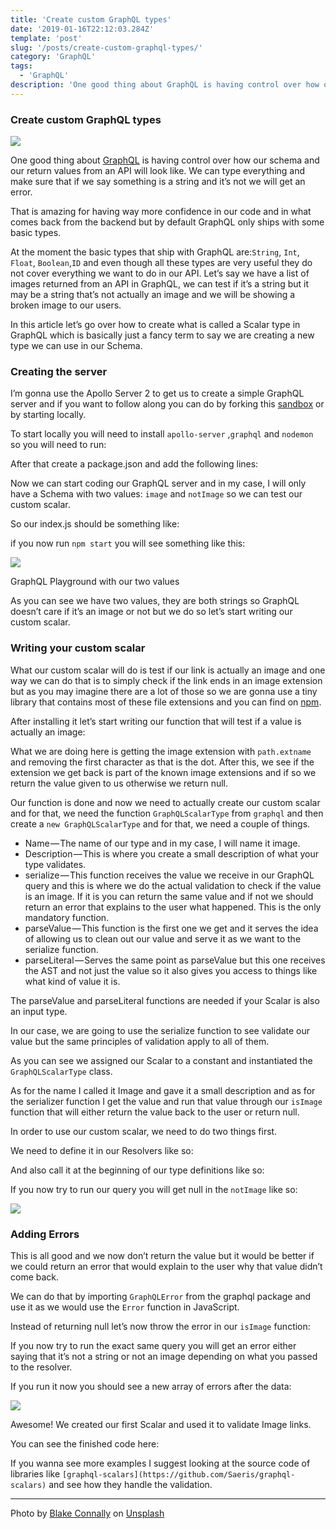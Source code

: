 ```yaml
---
title: 'Create custom GraphQL types'
date: '2019-01-16T22:12:03.284Z'
template: 'post'
slug: '/posts/create-custom-graphql-types/'
category: 'GraphQL'
tags:
  - 'GraphQL'
description: 'One good thing about GraphQL is having control over how our schema and our return values from an API will look like because we can type…'
---
```


### Create custom GraphQL types

![](https://cdn-images-1.medium.com/max/2560/1*9wHrewC1Dyf2Au_qEqwWcg.jpeg)

One good thing about [GraphQL](https://www.yld.io/speciality/graphql/) is having control over how our schema and our return values from an API will look like. We can type everything and make sure that if we say something is a string and it’s not we will get an error.

That is amazing for having way more confidence in our code and in what comes back from the backend but by default GraphQL only ships with some basic types.

At the moment the basic types that ship with GraphQL are:`String`, `Int`, `Float`, `Boolean`,`ID` and even though all these types are very useful they do not cover everything we want to do in our API. Let’s say we have a list of images returned from an API in GraphQL, we can test if it’s a string but it may be a string that’s not actually an image and we will be showing a broken image to our users.

In this article let’s go over how to create what is called a Scalar type in GraphQL which is basically just a fancy term to say we are creating a new type we can use in our Schema.

### Creating the server

I’m gonna use the Apollo Server 2 to get us to create a simple GraphQL server and if you want to follow along you can do by forking this [sandbox](https://codesandbox.io/s/apollo-server) or by starting locally.

To start locally you will need to install `apollo-server` ,`graphql` and `nodemon` so you will need to run:

After that create a package.json and add the following lines:

Now we can start coding our GraphQL server and in my case, I will only have a Schema with two values: `image` and `notImage` so we can test our custom scalar.

So our index.js should be something like:

if you now run `npm start` you will see something like this:

![](https://cdn-images-1.medium.com/max/800/1*qFc-oIIx1Nun9W-E_3z7XA.png)

GraphQL Playground with our two values

As you can see we have two values, they are both strings so GraphQL doesn’t care if it’s an image or not but we do so let’s start writing our custom scalar.

### Writing your custom scalar

What our custom scalar will do is test if our link is actually an image and one way we can do that is to simply check if the link ends in an image extension but as you may imagine there are a lot of those so we are gonna use a tiny library that contains most of these file extensions and you can find on [npm](https://www.npmjs.com/package/image-extensions).

After installing it let’s start writing our function that will test if a value is actually an image:

What we are doing here is getting the image extension with `path.extname` and removing the first character as that is the dot. After this, we see if the extension we get back is part of the known image extensions and if so we return the value given to us otherwise we return null.

Our function is done and now we need to actually create our custom scalar and for that, we need the function `GraphQLScalarType` from `graphql` and then create a `new GraphQLScalarType` and for that, we need a couple of things.

- Name — The name of our type and in my case, I will name it image.
- Description — This is where you create a small description of what your type validates.
- serialize — This function receives the value we receive in our GraphQL query and this is where we do the actual validation to check if the value is an image. If it is you can return the same value and if not we should return an error that explains to the user what happened. This is the only mandatory function.
- parseValue — This function is the first one we get and it serves the idea of allowing us to clean out our value and serve it as we want to the serialize function.
- parseLiteral — Serves the same point as parseValue but this one receives the AST and not just the value so it also gives you access to things like what kind of value it is.

The parseValue and parseLiteral functions are needed if your Scalar is also an input type.

In our case, we are going to use the serialize function to see validate our value but the same principles of validation apply to all of them.

As you can see we assigned our Scalar to a constant and instantiated the `GraphQLScalarType` class.

As for the name I called it Image and gave it a small description and as for the serializer function I get the value and run that value through our `isImage` function that will either return the value back to the user or return null.

In order to use our custom scalar, we need to do two things first.

We need to define it in our Resolvers like so:

And also call it at the beginning of our type definitions like so:

If you now try to run our query you will get null in the `notImage` like so:

![](https://cdn-images-1.medium.com/max/800/1*7W9DBXJ50PwtXznMxf7rQA.png)

### Adding Errors

This is all good and we now don’t return the value but it would be better if we could return an error that would explain to the user why that value didn’t come back.

We can do that by importing `GraphQLError` from the graphql package and use it as we would use the `Error` function in JavaScript.

Instead of returning null let’s now throw the error in our `isImage` function:

If you now try to run the exact same query you will get an error either saying that it’s not a string or not an image depending on what you passed to the resolver.

If you run it now you should see a new array of errors after the data:

![](https://cdn-images-1.medium.com/max/800/1*n1hfvb1FRBMaQaBTOaDSoQ.png)

Awesome! We created our first Scalar and used it to validate Image links.

You can see the finished code here:

If you wanna see more examples I suggest looking at the source code of libraries like `[graphql-scalars](https://github.com/Saeris/graphql-scalars)` and see how they handle the validation.

---

Photo by [Blake Connally](https://unsplash.com/photos/B3l0g6HLxr8?utm_source=unsplash&utm_medium=referral&utm_content=creditCopyText) on [Unsplash](https://unsplash.com/search/photos/computer?utm_source=unsplash&utm_medium=referral&utm_content=creditCopyText)
